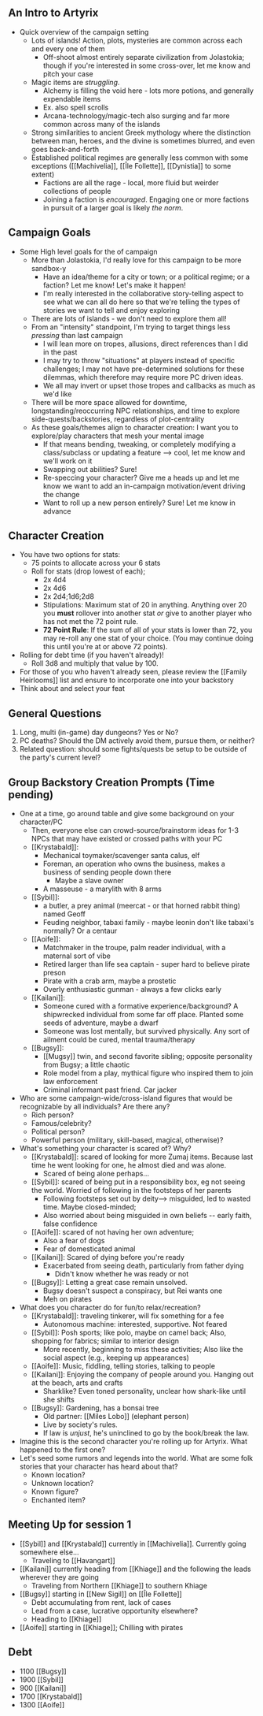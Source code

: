## An Intro to Artyrix
- Quick overview of the campaign setting
	- Lots of islands! Action, plots, mysteries are common across each and every one of them
		- Off-shoot almost entirely separate civilization from Jolastokia; though if you're interested in some cross-over, let me know and pitch your case
	- Magic items are _struggling_. 
		- Alchemy is filling the void here - lots more potions, and generally expendable items
		- Ex. also spell scrolls
		- Arcana-technology/magic-tech also surging and far more common across many of the islands
	- Strong similarities to ancient Greek mythology where the distinction between man, heroes, and the divine is sometimes blurred, and even goes back-and-forth
	- Established political regimes are generally less common with some exceptions ([[Machivelia]], [[Île Follette]], [[Dynistia]] to some extent)
		- Factions are all the rage - local, more fluid but weirder collections of people
		- Joining a faction is *encouraged*. Engaging one or more factions in pursuit of a larger goal is likely *the norm*.

## Campaign Goals
- Some High level goals for the of campaign 
	- More than Jolastokia, I'd really love for this campaign to be more sandbox-y
		- Have an idea/theme for a city or town; or a political regime; or a faction? Let me know! Let's make it happen!
		- I'm really interested in the collaborative story-telling aspect to see what we can all do here so that we're telling the types of stories we want to tell and enjoy exploring
	- There are lots of islands - we don't need to explore them all!
	- From an "intensity" standpoint, I'm trying to target things less *pressing* than last campaign
		- I will lean more on tropes, allusions, direct references than I did in the past
		- I may try to throw "situations" at players instead of specific challenges; I may not have pre-determined solutions for these dilemmas, which therefore may require more PC driven ideas.
		- We all may invert or upset those tropes and callbacks as much as we'd like
	- There will be more space allowed for downtime, longstanding/reoccurring NPC relationships, and time to explore side-quests/backstories, regardless of plot-centrality
	- As these goals/themes align to character creation: I want you to explore/play characters that mesh your mental image
		- If that means bending, tweaking, or completely modifying a class/subclass or updating a feature --> cool, let me know and we'll work on it
		- Swapping out abilities? Sure!
		- Re-speccing your character? Give me a heads up and let me know we want to add an in-campaign motivation/event driving the change
		- Want to roll up a new person entirely? Sure! Let me know in advance 
## Character Creation
- You have two options for stats:
	- 75 points to allocate across your 6 stats
	- Roll for stats (drop lowest of each);
		- 2x 4d4 
		- 2x 4d6
		- 2x 2d4;1d6;2d8
		- Stipulations: Maximum stat of 20 in anything. Anything over 20 you **must** rollover into another stat *or* give to another player who has not met the 72 point rule.
		- **72 Point Rule**: If the sum of all of your stats is lower than 72, you may re-roll any one stat of your choice. (You may continue doing this until you're at or above 72 points).
- Rolling for debt time (if you haven't already)!
	- Roll 3d8 and multiply that value by 100.
- For those of you who haven't already seen, please review the [[Family Heirlooms]] list and ensure to incorporate one into your backstory
- Think about and select your feat
## General Questions
1. Long, multi (in-game) day dungeons? Yes or No?
2. PC deaths? Should the DM actively avoid them, pursue them, or neither?
3. Related question: should some fights/quests be setup to be outside of the party's current level?
## Group Backstory Creation Prompts (Time pending)
- One at a time, go around table and give some background on your character/PC
	- Then, everyone else can crowd-source/brainstorm ideas for 1-3 NPCs that may have existed or crossed paths with your PC
	- [[Krystabald]]:
		- Mechanical toymaker/scavenger santa calus, elf
		- Foreman, an operation who owns the business, makes a business of sending people down there
			- Maybe a slave owner
		- A masseuse - a marylith with 8 arms
	- [[Sybil]]: 
		- a butler, a prey animal (meercat - or that horned rabbit thing) named Geoff
		- Feuding neighbor, tabaxi family - maybe leonin don't like tabaxi's normally? Or a centaur
	- [[Aoife]]: 
		- Matchmaker in the troupe, palm reader individual, with a maternal sort of vibe
		- Retired larger than life sea captain - super hard to believe pirate preson
		- Pirate with a crab arm, maybe a prostetic
		- Overly enthusiastic gunman - always a few clicks early
	- [[Kailani]]:
		- Someone cured with a formative experience/background? A shipwrecked individual from some far off place. Planted some seeds of adventure, maybe a dwarf
		- Someone was lost mentally, but survived physically. Any sort of ailment could be cured, mental trauma/therapy
	- [[Bugsy]]: 
		- [[Mugsy]] twin, and second favorite sibling; opposite personality from Bugsy; a little chaotic
		- Role model from a play, mythical figure who inspired them to join law enforcement
		- Criminal informant past friend. Car jacker
- Who are some campaign-wide/cross-island figures that would be recognizable by all individuals? Are there any?
	- Rich person?
	- Famous/celebrity?
	- Political person?
	- Powerful person (military, skill-based, magical, otherwise)?
- What's something your character is scared of? Why?
	- [[Krystabald]]: scared of looking for more Zumaj items. Because last time he went looking for one, he almost died and was alone.
		- Scared of being alone perhaps...
	- [[Sybil]]: scared of being put in a responsibility box, eg not seeing the world. Worried of following in the footsteps of her parents
		- Following footsteps set out by deity--> misguided, led to wasted time. Maybe closed-minded;
		- Also worried about being misguided in own beliefs -- early faith, false confidence
	- [[Aoife]]: scared of not having her own adventure;
		- Also a fear of dogs
		- Fear of domesticated animal
	- [[Kailani]]: Scared of dying before you're ready
		- Exacerbated from seeing death, particularly from father dying
			- Didn't know whether he was ready or not
	- [[Bugsy]]: Letting a great case remain unsolved.
		- Bugsy doesn't suspect a conspiracy, but Rei wants one
		- Meh on pirates
- What does you character do for fun/to relax/recreation?
	- [[Krystabald]]: traveling tinkerer, will fix something for a fee
		- Autonomous machine: interested, supportive. Not feared
	- [[Sybil]]: Posh sports; like polo, maybe on camel back; Also, shopping for fabrics; similar to interior design
		- More recently, beginning to miss these activities; Also like the social aspect (e.g., keeping up appearances)
	- [[Aoife]]: Music, fiddling, telling stories, talking to people
	- [[Kailani]]: Enjoying the company of people around you. Hanging out at the beach, arts and crafts
		- Sharklike? Even toned personality, unclear how shark-like until she shifts
	- [[Bugsy]]: Gardening, has a bonsai tree
		- Old partner: [[Miles Lobo]] (elephant person)
		- Live by society's rules.
		- If law is *unjust*, he's uninclined to go by the book/break the law.
- Imagine this is the second character you're rolling up for Artyrix. What happened to the first one? 
- Let's seed some rumors and legends into the world. What are some folk stories that your character has heard about that?
	- Known location?
	- Unknown location?
	- Known figure?
	- Enchanted item?

## Meeting Up for session 1
- [[Sybil]] and [[Krystabald]] currently in [[Machivelia]]. Currently going somewhere else...
	- Traveling to [[Havangart]]
- [[Kailani]] currently heading from [[Khiage]] and the following the leads wherever they are going
	- Traveling from Northern [[Khiage]] to southern Khiage
- [[Bugsy]] starting in [[New Sigil]] on [[Île Follette]]
	- Debt accumulating from rent, lack of cases
	- Lead from a case, lucrative opportunity elsewhere?
	- Heading to [[Khiage]]
- [[Aoife]] starting in [[Khiage]]; Chilling with pirates

## Debt
- 1100 [[Bugsy]]
- 1900 [[Sybil]]
- 900 [[Kailani]]
- 1700 [[Krystabald]]
- 1300 [[Aoife]]



